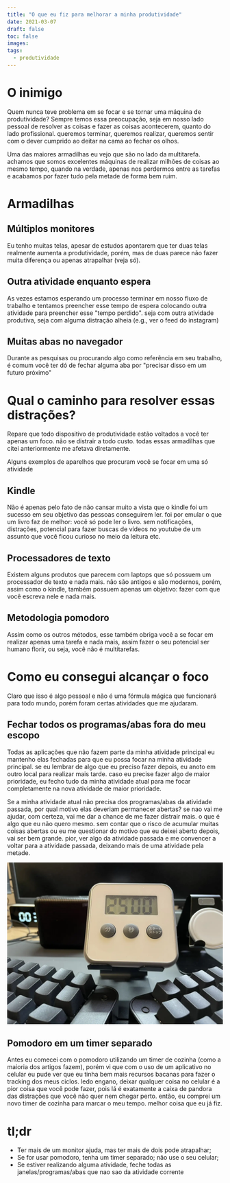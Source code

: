 ```yaml
---
title: "O que eu fiz para melhorar a minha produtividade"
date: 2021-03-07
draft: false
toc: false
images:
tags:
  - produtividade
---
```


# O inimigo

Quem nunca teve problema em se focar e se tornar uma máquina de produtividade? Sempre temos essa preocupação, seja em nosso lado pessoal de resolver as coisas e fazer as coisas acontecerem, quanto do lado profissional. queremos terminar, queremos realizar, queremos sentir com o dever cumprido ao deitar na cama ao fechar os olhos.

Uma das maiores armadilhas eu vejo que são no lado da multitarefa. achamos que somos excelentes máquinas de realizar milhões de coisas ao mesmo tempo, quando na verdade, apenas nos perdermos entre as tarefas e acabamos por fazer tudo pela metade de forma bem ruim.

# Armadilhas

## Múltiplos monitores

Eu tenho muitas telas, apesar de estudos apontarem que ter duas telas realmente aumenta a produtividade, porém, mas de duas parece não fazer muita diferença ou apenas atrapalhar (veja só).

## Outra atividade enquanto espera

As vezes estamos esperando um processo terminar em nosso fluxo de trabalho e tentamos preencher esse tempo de espera colocando outra atividade para preencher esse "tempo perdido". seja com outra atividade produtiva, seja com alguma distração alheia (e.g., ver o feed do instagram)

## Muitas abas no navegador

Durante as pesquisas ou procurando algo como referência em seu trabalho, é comum você ter dó de fechar alguma aba por "precisar disso em um futuro próximo"

# Qual o caminho para resolver essas distrações?

Repare que todo dispositivo de produtividade estão voltados a você ter apenas um foco. não se distrair a todo custo. todas essas armadilhas que citei anteriormente me afetava diretamente.

Alguns exemplos de aparelhos que procuram você se focar em uma só atividade

## Kindle

Não é apenas pelo fato de não cansar muito a vista que o kindle foi um sucesso em seu objetivo das pessoas conseguirem ler. foi por emular o que um livro faz de melhor: você só pode ler o livro. sem notificações, distrações, potencial para fazer buscas de vídeos no youtube de um assunto que você ficou curioso no meio da leitura etc.

## Processadores de texto

Existem alguns produtos que parecem com laptops que só possuem um processador de texto e nada mais. não são antigos e são modernos, porém, assim como o kindle, também possuem apenas um objetivo: fazer com que você escreva nele e nada mais.

## Metodologia pomodoro

Assim como os outros métodos, esse também obriga você a se focar em realizar apenas uma tarefa e nada mais, assim fazer o seu potencial ser humano florir, ou seja, você não é multitarefas.

# Como eu consegui alcançar o foco

Claro que isso é algo pessoal e não é uma fórmula mágica que funcionará para todo mundo, porém foram certas atividades que me ajudaram.

## Fechar todos os programas/abas fora do meu escopo

Todas as aplicações que não fazem parte da minha atividade principal eu mantenho elas fechadas para que eu possa focar na minha atividade principal. se eu lembrar de algo que eu preciso fazer depois, eu anoto em outro local para realizar mais tarde. caso eu precise fazer algo de maior prioridade, eu fecho tudo da minha atividade atual para me focar completamente na nova atividade de maior prioridade.

Se a minha atividade atual não precisa dos programas/abas da atividade passada, por qual motivo elas deveriam permanecer abertas? se nao vai me ajudar, com certeza, vai me dar a chance de me fazer distrair mais. o que é algo que eu não quero mesmo. sem contar que o risco de acumular muitas coisas abertas ou eu me questionar do motivo que eu deixei aberto depois, vai ser bem grande. pior, ver algo da atividade passada e me convencer a voltar para a atividade passada, deixando mais de uma atividade pela metade.

![timer](/static/post-014-timer.webp)

## Pomodoro em um timer separado

Antes eu comecei com o pomodoro utilizando um timer de cozinha (como a maioria dos artigos fazem), porém vi que com o uso de um aplicativo no celular eu pude ver que eu tinha bem mais recursos bacanas para fazer o tracking dos meus ciclos. ledo engano, deixar qualquer coisa no celular é a pior coisa que você pode fazer, pois lá é exatamente a caixa de pandora das distrações que você não quer nem chegar perto. então, eu comprei um novo timer de cozinha para marcar o meu tempo. melhor coisa que eu já fiz.

# tl;dr

- Ter mais de um monitor ajuda, mas ter mais de dois pode atrapalhar;
- Se for usar pomodoro, tenha um timer separado; não use o seu celular;
- Se estiver realizando alguma atividade, feche todas as janelas/programas/abas que nao sao da atividade corrente



